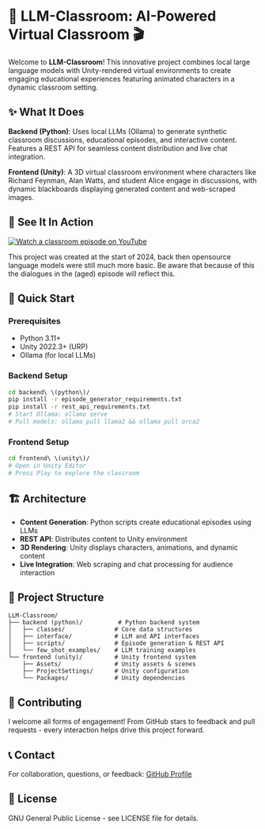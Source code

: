 # 🏫 LLM-Classroom: AI-Powered Virtual Classroom 🎬

Welcome to **LLM-Classroom**! This innovative project combines local large language models with Unity-rendered virtual environments to create engaging educational experiences featuring animated characters in a dynamic classroom setting.

## ✨ What It Does

**Backend (Python)**: Uses local LLMs (Ollama) to generate synthetic classroom discussions, educational episodes, and interactive content. Features a REST API for seamless content distribution and live chat integration.

**Frontend (Unity)**: A 3D virtual classroom environment where characters like Richard Feynman, Alan Watts, and student Alice engage in discussions, with dynamic blackboards displaying generated content and web-scraped images.

## 🎥 See It In Action

[![Watch a classroom episode on YouTube](https://i.ytimg.com/vi/zoQ3bQ3zipM/maxresdefault.jpg)](https://www.youtube.com/live/zoQ3bQ3zipM?si=qnBS8jE_P-GrGre9)

This project was created at the start of 2024, back then opensource language models were still much more basic. Be aware that because of this the dialogues in the (aged) episode will reflect this.

## 🚀 Quick Start

### Prerequisites
- Python 3.11+
- Unity 2022.3+ (URP)
- Ollama (for local LLMs)

### Backend Setup
```bash
cd backend\ \(python\)/
pip install -r episode_generator_requirements.txt
pip install -r rest_api_requirements.txt
# Start Ollama: ollama serve
# Pull models: ollama pull llama2 && ollama pull orca2
```

### Frontend Setup
```bash
cd frontend\ \(unity\)/
# Open in Unity Editor
# Press Play to explore the classroom
```

## 🏗️ Architecture

- **Content Generation**: Python scripts create educational episodes using LLMs
- **REST API**: Distributes content to Unity environment
- **3D Rendering**: Unity displays characters, animations, and dynamic content
- **Live Integration**: Web scraping and chat processing for audience interaction

## 📁 Project Structure

```
LLM-Classroom/
├── backend (python)/          # Python backend system
│   ├── classes/              # Core data structures
│   ├── interface/            # LLM and API interfaces  
│   ├── scripts/              # Episode generation & REST API
│   └── few_shot_examples/    # LLM training examples
└── frontend (unity)/         # Unity frontend system
    ├── Assets/               # Unity assets & scenes
    ├── ProjectSettings/      # Unity configuration
    └── Packages/             # Unity dependencies
```

## 🤝 Contributing

I welcome all forms of engagement! From GitHub stars to feedback and pull requests - every interaction helps drive this project forward.

## 📞 Contact

For collaboration, questions, or feedback: [GitHub Profile](https://github.com/Probst1nator)

## 📜 License

GNU General Public License - see LICENSE file for details. 